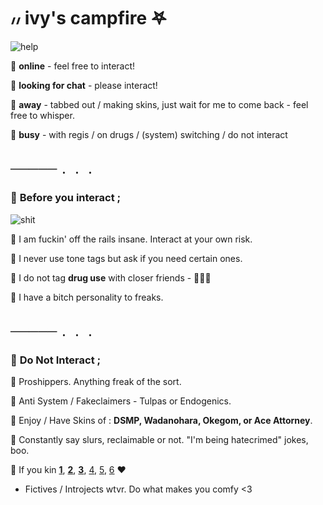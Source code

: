 
# ៸៸ ivy's campfire 𖤐

![help](https://media.discordapp.net/attachments/804978370050916362/984928445098250290/unknown.png)

📗 **online** - feel free to interact!

📘 **looking for chat** - please interact!

📒 **away** - tabbed out / making skins, just wait for me to come back - feel free to whisper.

📕 **busy** - with regis / on drugs / (system) switching / do not interact

## ─────﹒﹒﹒

### 📍 **Before you interact ;**

![shit](https://media.discordapp.net/attachments/804978370050916362/984928445396029530/unknown.png)

🌈 I am fuckin' off the rails insane. Interact at your own risk.

🍭 I never use tone tags but ask if you need certain ones.

🌼 I do not tag **drug use** with closer friends - 🍃🍄💊

🐸 I have a bitch personality to freaks.

## ─────﹒﹒﹒

### 📍 **Do Not Interact ;**

🌻 Proshippers. Anything freak of the sort.

🎨 Anti System / Fakeclaimers - Tulpas or Endogenics.

💫 Enjoy / Have Skins of : **DSMP, Wadanohara, Okegom, or Ace Attorney**. 

🍄 Constantly say slurs, reclaimable or not. "I'm being hatecrimed" jokes, boo.

🧸 If you kin [**1**](https://blueycapsules.fandom.com/wiki/Ivy_Boseman), [**2**](https://blueycapsules.fandom.com/wiki/Henry_Emily), [**3**](https://marvelcinematicuniverse.fandom.com/wiki/Christine_Palmer), [4](https://freddy-fazbears-pizza.fandom.com/wiki/Glamrock_Freddy), [5](https://www.google.com/url?sa=t&rct=j&q=&esrc=s&source=web&cd=&ved=2ahUKEwjCzumT_t33AhXVsYQIHf3EDRgQFnoECB0QAQ&url=https%3A%2F%2Fthewaltenarchives.fandom.com%2Fwiki%2FRosemary_Walten&usg=AOvVaw1ue4bIPOn68i-zNbG7Vedn), [6](https://thewaltenarchives.fandom.com/wiki/Billy) ♥︎
- Fictives / Introjects wtvr. Do what makes you comfy <3
